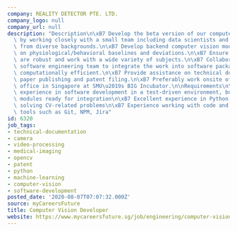 ```yaml
---
company: REALITY DETECTOR PTE. LTD.
company_logo: null
company_url: null
description: "Description\n\xB7 Develop the beta version of our computer vision software\
  \ by working closely with a small team including data scientists and software developers\
  \ from diverse backgrounds.\n\xB7 Develop backend computer vision modules based\
  \ on physiological/behavioral baselines and deviations.\n\xB7 Ensure algorithms\
  \ are robust and work with a wide variety of subjects.\n\xB7 Collaborate with the\
  \ software engineering team to integrate the work into software packages that are\
  \ computationally efficient.\n\xB7 Provide assistance on technical documentation,\
  \ paper publishing and patent filing.\n\xB7 Preferably work onsite often at our\
  \ office in Singapore at SMU\u2019s BIG Incubator.\n\nRequirements\n\xB7 Proven\
  \ experience in software development in a test-driven environment, building performance-tuned\
  \ modules ready for integration\n\xB7 Excellent experience in Python, OpenCV and\
  \ solving CV-related problems\n\xB7 Experience working with code and project management\
  \ tools such as Git, NPM, Jira"
id: 6320
job_tags:
- technical-documentation
- camera
- video-processing
- medical-imaging
- opencv
- patent
- python
- machine-learning
- computer-vision
- software-development
posted_date: '2020-08-07T07:07:32.000Z'
source: myCareersFuture
title: Computer Vision Developer
website: https://www.mycareersfuture.sg/job/engineering/computer-vision-developer-3efab90db739fbd0891f5e00c47c3136
---
```

